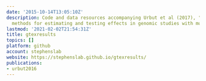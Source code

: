 ```yaml
---
date: '2015-10-14T13:05:10Z'
description: Code and data resources accompanying Urbut et al (2017), "Flexible statistical
  methods for estimating and testing effects in genomic studies with multiple conditions."
lastmod: '2021-02-02T21:54:31Z'
title: gtexresults
topics: []
platform: github
account: stephenslab
website: https://stephenslab.github.io/gtexresults/
publications:
- urbut2016
---
```


